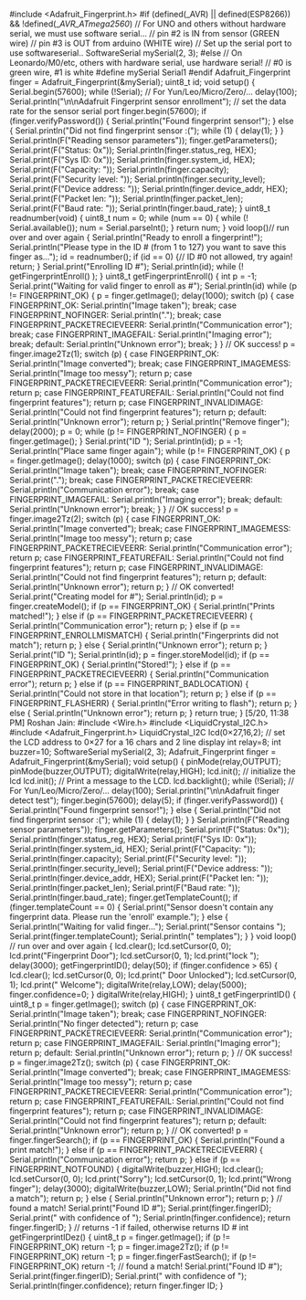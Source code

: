 #include <Adafruit_Fingerprint.h>
#if (defined(_AVR) || defined(ESP8266)) && !defined(__AVR_ATmega2560_)
// For UNO and others without hardware serial, we must use software serial...
// pin #2 is IN from sensor (GREEN wire)
// pin #3 is OUT from arduino (WHITE wire)
// Set up the serial port to use softwareserial..
SoftwareSerial mySerial(2, 3);
#else
// On Leonardo/M0/etc, others with hardware serial, use hardware serial!
// #0 is green wire, #1 is white
#define mySerial Serial1
#endif
Adafruit_Fingerprint finger = Adafruit_Fingerprint(&mySerial);
uint8_t id;
void setup()
{
 Serial.begin(57600);
 while (!Serial); // For Yun/Leo/Micro/Zero/...
 delay(100);
 Serial.println("\n\nAdafruit Fingerprint sensor enrollment");
 // set the data rate for the sensor serial port
 finger.begin(57600);
 if (finger.verifyPassword()) {
 Serial.println("Found fingerprint sensor!");
 } else {
 Serial.println("Did not find fingerprint sensor :(");
 while (1) { delay(1); }
 }
Serial.println(F("Reading sensor parameters"));
 finger.getParameters();
 Serial.print(F("Status: 0x")); Serial.println(finger.status_reg, HEX);
 Serial.print(F("Sys ID: 0x")); Serial.println(finger.system_id, HEX);
 Serial.print(F("Capacity: ")); Serial.println(finger.capacity);
 Serial.print(F("Security level: ")); Serial.println(finger.security_level);
 Serial.print(F("Device address: ")); Serial.println(finger.device_addr, HEX);
 Serial.print(F("Packet len: ")); Serial.println(finger.packet_len);
 Serial.print(F("Baud rate: ")); Serial.println(finger.baud_rate);
}
uint8_t readnumber(void) {
 uint8_t num = 0;
 while (num == 0) {
 while (! Serial.available());
 num = Serial.parseInt();
 }
 return num;
}
void loop()// run over and over again
{
 Serial.println("Ready to enroll a fingerprint!");
 Serial.println("Please type in the ID # (from 1 to 127) you want to save this finger as...");
 id = readnumber();
 if (id == 0) {// ID #0 not allowed, try again!
return;
 }
 Serial.print("Enrolling ID #");
 Serial.println(id);
 while (! getFingerprintEnroll() );
}
uint8_t getFingerprintEnroll() {
 int p = -1;
 Serial.print("Waiting for valid finger to enroll as #"); Serial.println(id)
while (p != FINGERPRINT_OK) {
 p = finger.getImage();
 delay(1000);
 switch (p) {
 case FINGERPRINT_OK:
 Serial.println("Image taken");
 break;
 case FINGERPRINT_NOFINGER:
 Serial.println(".");
 break;
 case FINGERPRINT_PACKETRECIEVEERR:
 Serial.println("Communication error");
 break;
 case FINGERPRINT_IMAGEFAIL:
 Serial.println("Imaging error");
 break;
 default:
 Serial.println("Unknown error");
 break;
 }
 }
 // OK success!
 p = finger.image2Tz(1);
 switch (p) {
 case FINGERPRINT_OK:
 Serial.println("Image converted");
 break;
 case FINGERPRINT_IMAGEMESS:
 Serial.println("Image too messy");
 return p;
 case FINGERPRINT_PACKETRECIEVEERR:
 Serial.println("Communication error");
 return p;
 case FINGERPRINT_FEATUREFAIL:
 Serial.println("Could not find fingerprint features");
 return p;
 case FINGERPRINT_INVALIDIMAGE:
 Serial.println("Could not find fingerprint features");
return p;
 default:
 Serial.println("Unknown error");
 return p;
 }
 Serial.println("Remove finger");
 delay(2000);
 p = 0;
 while (p != FINGERPRINT_NOFINGER) {
 p = finger.getImage();
 }
 Serial.print("ID "); Serial.println(id);
 p = -1;
 Serial.println("Place same finger again");
 while (p != FINGERPRINT_OK) {
 p = finger.getImage();
 delay(1000);
 switch (p) {
 case FINGERPRINT_OK:
 Serial.println("Image taken");
 break;
 case FINGERPRINT_NOFINGER:
 Serial.print(".");
 break;
 case FINGERPRINT_PACKETRECIEVEERR:
 Serial.println("Communication error");
 break;
 case FINGERPRINT_IMAGEFAIL:
 Serial.println("Imaging error");
 break;
 default:
 Serial.println("Unknown error");
 break;
 }
 }
 // OK success!
 p = finger.image2Tz(2);
switch (p) {
 case FINGERPRINT_OK:
 Serial.println("Image converted");
 break;
 case FINGERPRINT_IMAGEMESS:
 Serial.println("Image too messy");
 return p;
 case FINGERPRINT_PACKETRECIEVEERR:
 Serial.println("Communication error");
 return p;
 case FINGERPRINT_FEATUREFAIL:
 Serial.println("Could not find fingerprint features");
 return p;
 case FINGERPRINT_INVALIDIMAGE:
 Serial.println("Could not find fingerprint features");
 return p;
 default:
 Serial.println("Unknown error");
 return p;
 }
 // OK converted!
 Serial.print("Creating model for #"); Serial.println(id);
 p = finger.createModel();
 if (p == FINGERPRINT_OK) {
 Serial.println("Prints matched!");
 } else if (p == FINGERPRINT_PACKETRECIEVEERR) {
 Serial.println("Communication error");
 return p;
 } else if (p == FINGERPRINT_ENROLLMISMATCH) {
 Serial.println("Fingerprints did not match");
 return p;
 } else {
 Serial.println("Unknown error");
 return p;
 }
 Serial.print("ID "); Serial.println(id);
 p = finger.storeModel(id);
if (p == FINGERPRINT_OK) {
 Serial.println("Stored!");
 } else if (p == FINGERPRINT_PACKETRECIEVEERR) {
 Serial.println("Communication error");
 return p;
 } else if (p == FINGERPRINT_BADLOCATION) {
 Serial.println("Could not store in that location");
 return p;
 } else if (p == FINGERPRINT_FLASHERR) {
 Serial.println("Error writing to flash");
 return p;
 } else {
 Serial.println("Unknown error");
 return p;
 }
 return true;
}
[5/20, 11:38 PM] Roshan Jain: #include <Wire.h>
#include <LiquidCrystal_I2C.h>
#include <Adafruit_Fingerprint.h>
LiquidCrystal_I2C lcd(0×27,16,2); // set the LCD address to 0×27 for a 16 chars and 2 line
display
int relay=8;
int buzzer=10;
SoftwareSerial mySerial(2, 3);
Adafruit_Fingerprint finger = Adafruit_Fingerprint(&mySerial);
void setup()
{ pinMode(relay,OUTPUT);
 pinMode(buzzer,OUTPUT);
 digitalWrite(relay,HIGH);
 lcd.init(); // initialize the lcd
 lcd.init();
 // Print a message to the LCD.
 lcd.backlight();
 while (!Serial); // For Yun/Leo/Micro/Zero/...
 delay(100);
 Serial.println("\n\nAdafruit finger detect test");
finger.begin(57600);
 delay(5);
 if (finger.verifyPassword()) {
 Serial.println("Found fingerprint sensor!");
 } else {
 Serial.println("Did not find fingerprint sensor :(");
 while (1) { delay(1); }
}
Serial.println(F("Reading sensor parameters"));
 finger.getParameters();
 Serial.print(F("Status: 0x")); Serial.println(finger.status_reg, HEX);
 Serial.print(F("Sys ID: 0x")); Serial.println(finger.system_id, HEX);
 Serial.print(F("Capacity: ")); Serial.println(finger.capacity);
 Serial.print(F("Security level: ")); Serial.println(finger.security_level);
 Serial.print(F("Device address: ")); Serial.println(finger.device_addr, HEX);
 Serial.print(F("Packet len: ")); Serial.println(finger.packet_len);
 Serial.print(F("Baud rate: ")); Serial.println(finger.baud_rate);
 finger.getTemplateCount();
 if (finger.templateCount == 0) {
 Serial.print("Sensor doesn't contain any fingerprint data. Please run the 'enroll'
example.");
 }
 else {
 Serial.println("Waiting for valid finger...");
 Serial.print("Sensor contains "); Serial.print(finger.templateCount); Serial.println("
templates");
 }
}
void loop() // run over and over again
{ lcd.clear();
 lcd.setCursor(0, 0);
lcd.print("Fingerprint Door");
lcd.setCursor(0, 1);
lcd.print("lock ");
delay(3000);
 getFingerprintID();
 delay(50);
if (finger.confidence > 65)
{ lcd.clear();
lcd.setCursor(0, 0);
lcd.print(" Door Unlocked");
lcd.setCursor(0, 1);
lcd.print(" Welcome");
 digitalWrite(relay,LOW);
 delay(5000);
 finger.confidence=0;
}
 digitalWrite(relay,HIGH);
}
uint8_t getFingerprintID() {
 uint8_t p = finger.getImage();
 switch (p) {
 case FINGERPRINT_OK:
 Serial.println("Image taken");
 break;
 case FINGERPRINT_NOFINGER:
 Serial.println("No finger detected");
 return p;
 case FINGERPRINT_PACKETRECIEVEERR:
 Serial.println("Communication error");
 return p;
 case FINGERPRINT_IMAGEFAIL:
 Serial.println("Imaging error");
 return p;
 default:
 Serial.println("Unknown error");
 return p;
 }
 // OK success!
 p = finger.image2Tz();
switch (p) {
 case FINGERPRINT_OK:
 Serial.println("Image converted");
 break;
 case FINGERPRINT_IMAGEMESS:
 Serial.println("Image too messy");
 return p;
 case FINGERPRINT_PACKETRECIEVEERR:
 Serial.println("Communication error");
 return p;
 case FINGERPRINT_FEATUREFAIL:
 Serial.println("Could not find fingerprint features");
 return p;
 case FINGERPRINT_INVALIDIMAGE:
 Serial.println("Could not find fingerprint features");
 return p;
 default:
 Serial.println("Unknown error");
 return p;
 }
 // OK converted!
 p = finger.fingerSearch();
 if (p == FINGERPRINT_OK) {
 Serial.println("Found a print match!");
 } else if (p == FINGERPRINT_PACKETRECIEVEERR) {
 Serial.println("Communication error");
 return p;
 } else if (p == FINGERPRINT_NOTFOUND) {
 digitalWrite(buzzer,HIGH);
 lcd.clear();
lcd.setCursor(0, 0);
lcd.print("Sorry");
lcd.setCursor(0, 1);
lcd.print("Wrong finger");
 delay(3000);
 digitalWrite(buzzer,LOW);
 Serial.println("Did not find a match");
 return p;
 } else {
Serial.println("Unknown error");
 return p;
 }
 // found a match!
 Serial.print("Found ID #"); Serial.print(finger.fingerID);
 Serial.print(" with confidence of "); Serial.println(finger.confidence);
 return finger.fingerID;
}
// returns -1 if failed, otherwise returns ID #
int getFingerprintIDez() {
 uint8_t p = finger.getImage();
 if (p != FINGERPRINT_OK) return -1;
 p = finger.image2Tz();
 if (p != FINGERPRINT_OK) return -1;
 p = finger.fingerFastSearch();
 if (p != FINGERPRINT_OK) return -1;
 // found a match!
 Serial.print("Found ID #"); Serial.print(finger.fingerID);
 Serial.print(" with confidence of "); Serial.println(finger.confidence);
 return finger.finger ID;
}
